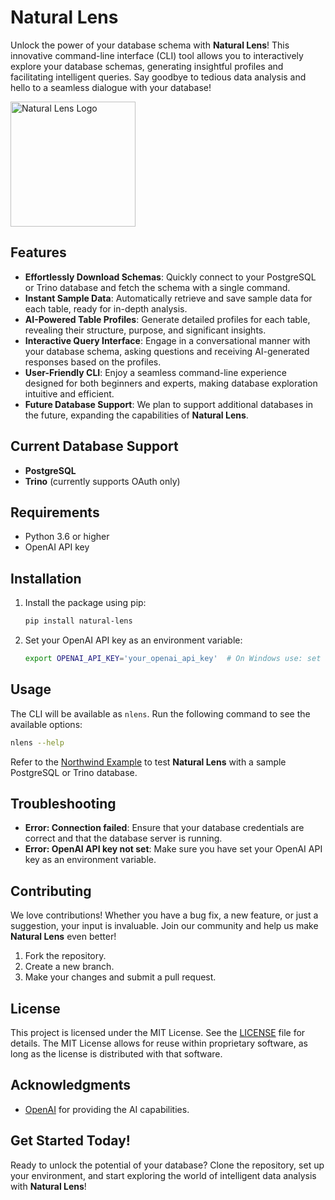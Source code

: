 # Natural Lens

Unlock the power of your database schema with **Natural Lens**! This innovative command-line interface (CLI) tool allows you to interactively explore your database schemas, generating insightful profiles and facilitating intelligent queries. Say goodbye to tedious data analysis and hello to a seamless dialogue with your database!

<img src="./logo.png" alt="Natural Lens Logo" width="200" height="200">

## Features

- **Effortlessly Download Schemas**: Quickly connect to your PostgreSQL or Trino database and fetch the schema with a single command.
- **Instant Sample Data**: Automatically retrieve and save sample data for each table, ready for in-depth analysis.
- **AI-Powered Table Profiles**: Generate detailed profiles for each table, revealing their structure, purpose, and significant insights.
- **Interactive Query Interface**: Engage in a conversational manner with your database schema, asking questions and receiving AI-generated responses based on the profiles.
- **User-Friendly CLI**: Enjoy a seamless command-line experience designed for both beginners and experts, making database exploration intuitive and efficient.
- **Future Database Support**: We plan to support additional databases in the future, expanding the capabilities of **Natural Lens**.

## Current Database Support

- **PostgreSQL**
- **Trino** (currently supports OAuth only)

## Requirements

- Python 3.6 or higher
- OpenAI API key

## Installation

1. Install the package using pip:
   ```bash
   pip install natural-lens
   ```
2. Set your OpenAI API key as an environment variable:
   ```bash
   export OPENAI_API_KEY='your_openai_api_key'  # On Windows use: set OPENAI_API_KEY='your_openai_api_key'
   ```

## Usage

The CLI will be available as `nlens`. Run the following command to see the available options:

```bash
nlens --help
```

Refer to the [Northwind Example](./examples/northwind/README.md) to test **Natural Lens** with a sample PostgreSQL or Trino database.

## Troubleshooting

- **Error: Connection failed**: Ensure that your database credentials are correct and that the database server is running.
- **Error: OpenAI API key not set**: Make sure you have set your OpenAI API key as an environment variable.

## Contributing

We love contributions! Whether you have a bug fix, a new feature, or just a suggestion, your input is invaluable. Join our community and help us make **Natural Lens** even better!

1. Fork the repository.
2. Create a new branch.
3. Make your changes and submit a pull request.

## License

This project is licensed under the MIT License. See the [LICENSE](LICENSE) file for details. The MIT License allows for reuse within proprietary software, as long as the license is distributed with that software.

## Acknowledgments

- [OpenAI](https://openai.com/) for providing the AI capabilities.

## Get Started Today!

Ready to unlock the potential of your database? Clone the repository, set up your environment, and start exploring the world of intelligent data analysis with **Natural Lens**!
